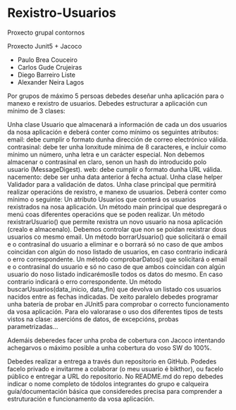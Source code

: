 # Rexistro-Usuarios
Proxecto grupal contornos

Proxecto Junit5 + Jacoco

- Paulo Brea Couceiro
- Carlos Gude Crujeiras
- Diego Barreiro Liste
- Alexander Neira Lagos

Por grupos de máximo 5 persoas debedes deseñar unha aplicación para o manexo e rexistro de usuarios. Debedes estructurar a aplicación cun mínimo de 3 clases:

Unha clase Usuario que almacenará a información de cada un dos usuarios da nosa aplicación e deberá conter como mínimo os seguintes atributos:
email: debe cumplir o formato dunha dirección de correo electrónico válida.
contrasinal: debe ter unha lonxitude mínima de 8 caracteres, e incluir como mínimo un número, unha letra e un carácter especial. Non debemos almacenar o contrasinal en claro, senon un hash do introducido polo usuario (MessageDigest).
web: debe cumplir o formato dunha URL válida.
nacemento: debe ser unha data anterior á fecha actual.
Unha clase helper Validador para a validación de datos.
Unha clase principal que permitirá realizar operacións de rexistro, e manexo de usuarios. Deberá conter como mínimo o seguinte:
Un atributo Usuarios que conterá os usuarios rexistrados na nosa aplicación.
Un método main principal que despregará o menú coas diferentes operacións que se poden realizar.
Un método rexistrarUsuario() que permite rexistra un novo usuario na nosa aplicación (crealo e almacenalo). Debemos controlar que non se poidan rexistrar dous usuarios co mesmo email.
Un método borrarUsuario() que solicitará o email e o contrasinal do usuario a eliminar e o borrará só no caso de que ambos coincidan con algún do noso listado de usuarios, en caso contrario indicará o erro correspondente.
Un método comprobarDatos() que solicitará o email e o contrasinal do usuario e só no caso de que ambos coincidan con algún usuario do noso listado indicarémoslle todos os datos do mesmo. En caso contrario indicará o erro correspondente.
Un método buscarUsuarios(data_inicio, data_fin) que devolva un listado cos usuarios nacidos entre as fechas indicadas.
De xeito paralelo debedes programar unha batería de probar en JUnit5 para comprobar o correcto funcionamento da vosa aplicación. Para elo valorarase o uso dos diferentes tipos de tests vistos na clase: asercións de datos, de excepcións, probas parametrizadas...

Ademáis deberedes facer unha proba de cobertura con Jacoco intentando achegarvos o máximo posible a unha cobertura do voso SW do 100%.

Debedes realizar a entrega a través dun repositorio en GitHub. Podedes facelo privado e invitarme a colaborar (o meu usuario é bikthor), ou facelo público e entregar a URL do repositorio. No README.md do repo debedes indicar o nome completo de tódolos integrantes do grupo e calqueira guía/documentación básica que consideredes precisa para comprender a estruturación e funcionamento da vosa aplicación.
